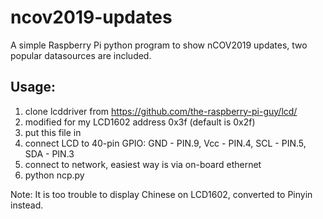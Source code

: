 # ncov2019-updates

A simple Raspberry Pi python program to show nCOV2019 updates, two popular datasources are included.

## Usage:
1. clone lcddriver from https://github.com/the-raspberry-pi-guy/lcd/
2. modified for my LCD1602 address 0x3f (default is 0x2f)
3. put this file in
4. connect LCD to 40-pin GPIO: GND - PIN.9, Vcc - PIN.4, SCL - PIN.5, SDA - PIN.3
5. connect to network, easiest way is via on-board ethernet
6. python ncp.py

Note: It is too trouble to display Chinese on LCD1602, converted to Pinyin instead.